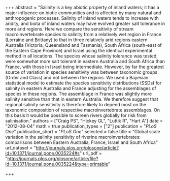 +++
abstract = "Salinity is a key abiotic property of inland waters; it has a major influence on biotic communities and is affected by many natural and anthropogenic processes. Salinity of inland waters tends to increase with aridity, and biota of inland waters may have evolved greater salt tolerance in more arid regions. Here we compare the sensitivity of stream macroinvertebrate species to salinity from a relatively wet region in France (Lorraine and Brittany) to that in three relatively arid regions eastern Australia (Victoria, Queensland and Tasmania), South Africa (south-east of the Eastern Cape Province) and Israel using the identical experimental method in all locations. The species whose salinity tolerance was tested, were somewhat more salt tolerant in eastern Australia and South Africa than France, with those in Israel being intermediate. However, by far the greatest source of variation in species sensitivity was between taxonomic groups (Order and Class) and not between the regions. We used a Bayesian statistical model to estimate the species sensitivity distributions (SSDs) for salinity in eastern Australia and France adjusting for the assemblages of species in these regions. The assemblage in France was slightly more salinity sensitive than that in eastern Australia. We therefore suggest that regional salinity sensitivity is therefore likely to depend most on the taxonomic composition of respective macroinvertebrate assemblages. On this basis it would be possible to screen rivers globally for risk from salinisation."
authors = ["Craig PS", "Hickey GL", "Luttik R", "Hart A"]
date = "2012-08-04"
math = true
publication_types = ["2"]
publication = "*PLoS One*"
publication_short = "*PLoS One*"
selected = false
title = "Global scale variation in the salinity sensitivity of riverine macroinvertebrates: comparisons between Eastern Australia, France, Israel and South Africa"
url_dataset = "http://journals.plos.org/plosone/article?id=10.1371/journal.pone.0035224#s"
url_pdf = "http://journals.plos.org/plosone/article/file?id=10.1371/journal.pone.0035224&type=printable"

+++
